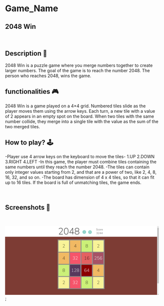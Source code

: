 # **Game_Name** 
2048 Win
---

<br>

## **Description 📃**
<!-- add your game description here  -->
2048 Win is a puzzle game where you merge numbers together to create larger numbers. The goal of the game is to reach the number 2048. The person who reaches 2048, wins the game. 

## **functionalities 🎮**
<!-- add functionalities over here -->
2048 Win is a game played on a 4×4 grid. Numbered tiles slide as the player moves them using the arrow keys. Each turn, a new tile with a value of 2 appears in an empty spot on the board. When two tiles with the same number collide, they merge into a single tile with the value as the sum of the two merged tiles.
<br>

## **How to play? 🕹️**
<!-- add the steps how to play games -->
-Player use 4 arrow keys on the keyboard to move the tiles- 1.UP 2.DOWN 3.RIGHT 4.LEFT 
-In this game, the player must combine tiles containing the same numbers until they reach the number 2048.
-The tiles can contain only integer values starting from 2, and that are a power of two, like 2, 4, 8, 16, 32, and so on.
-The board has dimension of 4 x 4 tiles, so that it can fit up to 16 tiles. If the board is full of unmatching tiles, the game ends.


<br>

## **Screenshots 📸**

<br>
<!-- add your screenshots like this -->

![image](/assets/images/2048_win.png);

<br>